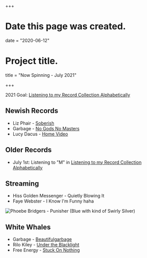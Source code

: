 +++
# Date this page was created.
date = "2020-06-12"

# Project title.
title = "Now Spinning - July 2021"

+++

2021 Goal:  [Listening to my Record Collection Alphabetically](https://paulcutler.org/posts/2021/02/listening-to-my-record-collection-alphabetically/)

## Newish Records
* Liz Phair - [Soberish](https://www.discogs.com/Liz-Phair-Soberish/release/19143028)
* Garbage - [No Gods No Masters](https://www.discogs.com/Garbage-No-Gods-No-Masters/release/19088941)
* Lucy Dacus - [Home Video](https://www.discogs.com/Lucy-Dacus-Home-Video/release/19224151)

## Older Records
* July 1st: Listening to "M" in [Listening to my Record Collection Alphabetically](https://paulcutler.org/posts/2021/02/listening-to-my-record-collection-alphabetically/)

## Streaming
* Hiss Golden Messenger - Quietly Blowing It
* Faye Webster - I Know I'm Funny haha



![Phoebe Bridgers - Punisher (Blue with kind of Swirly Silver)](/img/punisher.jpg)

## White Whales
* Garbage - [Beautifulgarbage](https://www.discogs.com/Garbage-Beautifulgarbage/release/6193359)
* Rilo Kiley - [Under the Blacklight](https://www.discogs.com/Rilo-Kiley-Under-The-Blacklight/release/3077280)
* Free Energy - [Stuck On Nothing](https://www.discogs.com/Free-Energy-Stuck-On-Nothing/release/2260616)



